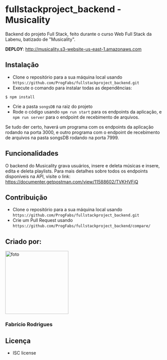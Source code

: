 # fullstackproject_backend - Musicality
Backend do projeto Full Stack, feito durante o curso Web Full Stack da Labenu, batizado de "Musicality".

**DEPLOY**: http://musicality.s3-website-us-east-1.amazonaws.com 

## Instalação
- Clone o repositório para a sua máquina local usando `https://github.com/ProgFabs/fullstackproject_backend.git`
- Execute o comando para instalar todas as dependências:
```
$ npm install
```
- Crie a pasta ``songsDB`` na raiz do projeto
- Rode o código usando ```npm run start``` para os endpoints da aplicação, e ```npm run server``` para o endpoint de recebimento de arquivos.

Se tudo der certo, haverá um programa com os endpoints da aplicação rodando na porta 3000, e outro programa com o endpoint de recebimento de arquivos na pasta songsDB rodando na porta 7999.

## Funcionalidades
O backend do Musicality grava usuários, insere e deleta músicas e insere, edita e deleta playlists.
Para mais detalhes sobre todos os endpoints disponíveis na API, visite o link: https://documenter.getpostman.com/view/11588602/TVKHVFjQ

## Contribuição
- Clone o repositório para a sua máquina local usando `https://github.com/ProgFabs/fullstackproject_backend.git`
- Crie um Pull Request usando `https://github.com/ProgFabs/fullstackproject_backend/compare/`

## Criado por:
<img src="https://scontent.frao2-1.fna.fbcdn.net/v/t31.0-8/26240283_1385550858239717_3702848671724928148_o.jpg?_nc_cat=104&_nc_sid=09cbfe&_nc_ohc=jV90AgtjRbYAX-APCNd&_nc_ht=scontent.frao2-1.fna&oh=eabe789b9b298812f9bdf368c585072f&oe=5F9529EF"
	title="foto" width="200" height="200" />
### Fabrício Rodrigues

## Licença 
- ISC license 
